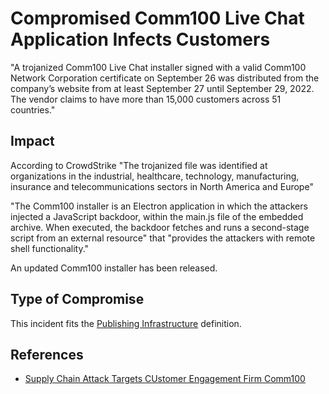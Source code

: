 <!-- cspell:ignore Comm100 -->
<!-- cspell:ignore main.js -->

# Compromised Comm100 Live Chat Application Infects Customers

"A trojanized Comm100 Live Chat installer signed with a valid Comm100 Network Corporation certificate on September 26 was distributed from the company’s website from at least September 27 until September 29, 2022. The vendor claims to have more than 15,000 customers across 51 countries."

## Impact

According to CrowdStrike "The trojanized file was identified at organizations in the industrial, healthcare, technology, manufacturing, insurance and telecommunications sectors in North America and Europe"

"The Comm100 installer is an Electron application in which the attackers injected a JavaScript backdoor, within the main.js file of the embedded archive. When executed, the backdoor fetches and runs a second-stage script from an external resource" that "provides the attackers with remote shell functionality."

An updated Comm100 installer has been released.

## Type of Compromise

This incident fits the [Publishing Infrastructure](../compromise-definitions.md#publishing-infrastructure) definition.

## References

- [Supply Chain Attack Targets CUstomer Engagement Firm Comm100](https://www.securityweek.com/supply-chain-attack-targets-customer-engagement-firm-comm100)